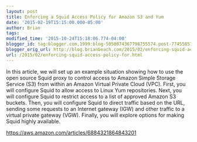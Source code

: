```yaml
---
layout: post
title: Enforcing a Squid Access Policy for Amazon S3 and Yum
date: '2015-02-19T15:15:00.000-05:00'
author: Brian
tags: 
modified_time: '2015-10-24T15:18:06.774-04:00'
blogger_id: tag:blogger.com,1999:blog-5050074367798755574.post-7745585727392901298
blogger_orig_url: http://blog.brianbeach.com/2015/02/enforcing-squid-access-policy-for.html
url: /2015/02/enforcing-squid-access-policy-for.html
---
```


In this article, we will set up an example situation showing how to use the open source Squid proxy to control access to Amazon Simple Storage Service (S3) from within an Amazon Virtual Private Cloud (VPC). First, you will configure Squid to allow access to Linux Yum repositories. Next, you will configure Squid to restrict access to a list of approved Amazon S3 buckets. Then, you will configure Squid to direct traffic based on the URL, sending some requests to an Internet gateway (IGW) and other traffic to a virtual private gateway (VGW). Finally, you will explore options for making Squid highly available.

https://aws.amazon.com/articles/6884321864843201